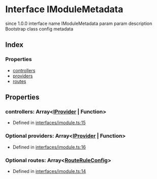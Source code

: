# Interface IModuleMetadata
 since 1.0.0 interface  name IModuleMetadata param  param 
 description 
Bootstrap class config metadata


## Index

### Properties
* [controllers](_interfaces_imodule_.imodulemetadata.md#controllers)
* [providers](_interfaces_imodule_.imodulemetadata.md#providers)
* [routes](_interfaces_imodule_.imodulemetadata.md#routes)

## Properties

### controllers: Array<[IProvider](_interfaces_iprovider_.iprovider.md) | Function>

* Defined in [interfaces/imodule.ts:15](https://github.com/igorzg/typeix/blob/master/src/interfaces/imodule.ts#L15)


### Optional providers: Array<[IProvider](_interfaces_iprovider_.iprovider.md) | Function>

* Defined in [interfaces/imodule.ts:16](https://github.com/igorzg/typeix/blob/master/src/interfaces/imodule.ts#L16)


### Optional routes: Array<[RouteRuleConfig](_interfaces_iroute_.routeruleconfig.md)>

* Defined in [interfaces/imodule.ts:14](https://github.com/igorzg/typeix/blob/master/src/interfaces/imodule.ts#L14)


